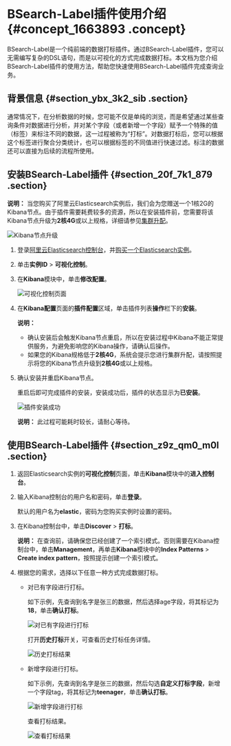 # BSearch-Label插件使用介绍 {#concept_1663893 .concept}

BSearch-Label是一个纯前端的数据打标插件。通过BSearch-Label插件，您可以无需编写复杂的DSL语句，而是以可视化的方式完成数据打标。本文档为您介绍BSearch-Label插件的使用方法，帮助您快速使用BSearch-Label插件完成查询业务。

## 背景信息 {#section_ybx_3k2_sib .section}

通常情况下，在分析数据的时候，您可能不仅是单纯的浏览，而是希望通过某些查询条件对数据进行分析，并对某个字段（或者新增一个字段）赋予一个特殊的值（标签）来标注不同的数据，这一过程被称为“打标”。对数据打标后，您可以根据这个标签进行聚合分类统计，也可以根据标签的不同值进行快速过滤。标注的数据还可以直接为后续的流程所使用。

## 安装BSearch-Label插件 {#section_20f_7k1_879 .section}

**说明：** 当您购买了阿里云Elasticsearch实例后，我们会为您赠送一个1核2G的Kibana节点。由于插件需要耗费较多的资源，所以在安装插件前，您需要将该Kibana节点升级为**2核4G**或以上规格，详细请参见[集群升配](cn.zh-CN/用户指南/实例管理/集群升配.md#)。

![Kibana节点升级](http://static-aliyun-doc.oss-cn-hangzhou.aliyuncs.com/assets/img/615344/156560557149787_zh-CN.png)

1.  登录[阿里云Elasticsearch控制台](https://elasticsearch.console.aliyun.com/)，并[购买一个Elasticsearch实例](../../../../cn.zh-CN/快速入门/开通阿里云Elasticsearch服务.md#)。
2.  单击**实例ID** \> **可视化控制**。
3.  在**Kibana**模块中，单击**修改配置**。

    ![可视化控制页面](http://static-aliyun-doc.oss-cn-hangzhou.aliyuncs.com/assets/img/216001/156560557249321_zh-CN.png)

4.  在**Kibana配置**页面的**插件配置**区域，单击插件列表**操作**栏下的**安装**。

    **说明：** 

    -   确认安装后会触发Kibana节点重启，所以在安装过程中Kibana不能正常提供服务，为避免影响您的Kibana操作，请确认后操作。
    -   如果您的Kibana规格低于**2核4G**，系统会提示您进行集群升配，请按照提示将您的Kibana节点升级到**2核4G**或以上规格。
5.  确认安装并重启Kibana节点。

    重启后即可完成插件的安装，安装成功后，插件的状态显示为**已安装**。

    ![插件安装成功](http://static-aliyun-doc.oss-cn-hangzhou.aliyuncs.com/assets/img/216001/156560557249322_zh-CN.png)

    **说明：** 此过程可能耗时较长，请耐心等待。


## 使用BSearch-Label插件 {#section_z9z_qm0_m0l .section}

1.  返回Elasticsearch实例的**可视化控制**页面，单击**Kibana**模块中的**进入控制台**。
2.  输入Kibana控制台的用户名和密码，单击**登录**。

    默认的用户名为**elastic**，密码为您购买实例时设置的密码。

3.  在Kibana控制台中，单击**Discover** \> **打标**。

    **说明：** 在查询前，请确保您已经创建了一个索引模式。否则需要在Kibana控制台中，单击**Management**，再单击**Kibana**模块中的**Index Patterns** \> **Create index pattern**，按照提示创建一个索引模式。

4.  根据您的需求，选择以下任意一种方式完成数据打标。
    -   对已有字段进行打标。

        如下示例，先查询到名字是张三的数据，然后选择age字段，将其标记为**18**，单击**确认打标**。

        ![对已有字段进行打标](http://static-aliyun-doc.oss-cn-hangzhou.aliyuncs.com/assets/img/1318852/156560557255145_zh-CN.jpg)

        打开**历史打标**开关，可查看历史打标任务详情。

        ![历史打标结果](http://static-aliyun-doc.oss-cn-hangzhou.aliyuncs.com/assets/img/1318852/156560557355146_zh-CN.jpg)

    -   新增字段进行打标。

        如下示例，先查询到名字是张三的数据，然后勾选**自定义打标字段**，新增一个字段tag，将其标记为**teenager**，单击**确认打标**。

        ![新增字段进行打标](http://static-aliyun-doc.oss-cn-hangzhou.aliyuncs.com/assets/img/1318852/156560557355149_zh-CN.jpg)

        查看打标结果。

        ![查看打标结果](http://static-aliyun-doc.oss-cn-hangzhou.aliyuncs.com/assets/img/1318852/156560557355152_zh-CN.jpg)


